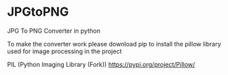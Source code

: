 # JPGtoPNG
JPG To PNG Converter in python 

To make the converter work please download pip to install the pillow library used for image processing in the project

PIL (Python Imaging Library (Fork)) https://pypi.org/project/Pillow/
